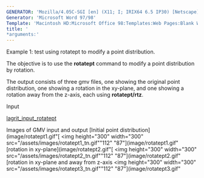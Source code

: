 ```yaml
---
GENERATOR: 'Mozilla/4.05C-SGI [en] (X11; I; IRIX64 6.5 IP30) [Netscape]'
Generator: 'Microsoft Word 97/98'
Template: 'Macintosh HD:Microsoft Office 98:Templates:Web Pages:Blank Web Page'
title: '
*arguments:'
---
```


Example 1: test using rotatept to modify a point distribution.


 The objective is to use the **rotatept** command to modify a point
 distribution by rotation.

 The output consists of three gmv files, one showing the original point
 distribution, one showing a rotation in the xy-plane, and one showing
 a rotation away from the z-axis, each using **rotatept/rtz**.

Input

 [lagrit\_input\_rotatept](../lagrit_input_rotatept)

Images of GMV input and output
[Initial point
distribution](image/rotatept1.gif"[
<img height="300" width="300" src="/assets/images/rotatept1_tn.gif""112"
"87"](image/rotatept1.gif"
[rotation in
xy-plane](image/rotatept2.gif"[
<img height="300" width="300" src="/assets/images/rotatept2_tn.gif""112"
"87"](image/rotatept2.gif"
[rotation in xy-plane and away from
z-axis
<img height="300" width="300" src="/assets/images/rotatept3_tn.gif""112"
"87"](image/rotatept3.gif"
